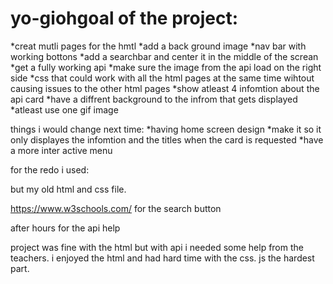# yo-giohgoal of the project:

 *creat mutli pages for the hmtl 
 *add a back ground image 
 *nav bar with working bottons
 *add a searchbar and center it in the middle of the screan
 *get a fully working api
 *make sure the image from the api load on the right side 
 *css that could work with all the html pages at the same time wihtout causing issues to the other html pages
 *show atleast 4 infomtion about the api card
 *have a diffrent background to the infrom that gets displayed
 *atleast use one gif image


things i would change next time:
*having home screen design 
*make it so it only displayes the infomtion and the titles when the card is requested
*have a more inter active menu 


for the redo i used:

but my old html and css file. 

https://www.w3schools.com/
for the search button 

after hours for the api help



project was fine with the html but with api i needed some help from the teachers.
i enjoyed the html and had hard time with the css. js the hardest part. 
